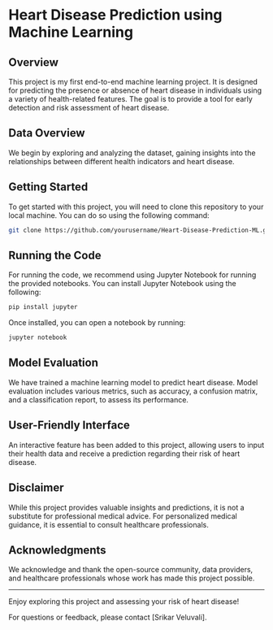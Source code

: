# Heart Disease Prediction using Machine Learning

## Overview

This project is my first end-to-end machine learning project. It is designed for predicting the presence or absence of heart disease in individuals using a variety of health-related features. The goal is to provide a tool for early detection and risk assessment of heart disease.

## Data Overview

We begin by exploring and analyzing the dataset, gaining insights into the relationships between different health indicators and heart disease.


## Getting Started

To get started with this project, you will need to clone this repository to your local machine. You can do so using the following command:

```bash
git clone https://github.com/yourusername/Heart-Disease-Prediction-ML.git

```

## Running the Code

For running the code, we recommend using Jupyter Notebook for running the provided notebooks. You can install Jupyter Notebook using the following:

```bash
pip install jupyter
```

Once installed, you can open a notebook by running:

```bash
jupyter notebook
```

## Model Evaluation

We have trained a machine learning model to predict heart disease. Model evaluation includes various metrics, such as accuracy, a confusion matrix, and a classification report, to assess its performance.

## User-Friendly Interface

An interactive feature has been added to this project, allowing users to input their health data and receive a prediction regarding their risk of heart disease.

## Disclaimer

While this project provides valuable insights and predictions, it is not a substitute for professional medical advice. For personalized medical guidance, it is essential to consult healthcare professionals.

## Acknowledgments

We acknowledge and thank the open-source community, data providers, and healthcare professionals whose work has made this project possible.

---

Enjoy exploring this project and assessing your risk of heart disease!

For questions or feedback, please contact [Srikar Veluvali].
```
